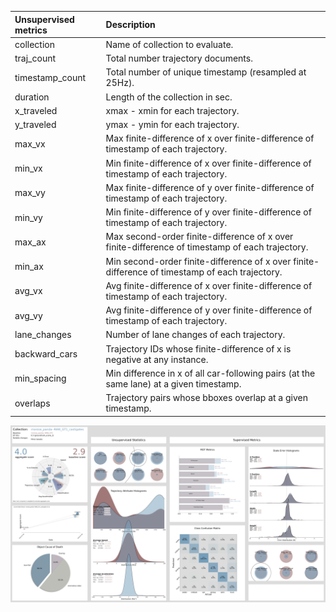 Unsupervised metrics|Description
:---|:---
collection|Name of collection to evaluate.
traj_count|Total number trajectory documents.
timestamp_count|Total number of unique timestamp (resampled at 25Hz).
duration|Length of the collection in sec.
x_traveled|xmax - xmin for each trajectory.
y_traveled|ymax - ymin for each trajectory.
max_vx|Max finite-difference of x over finite-difference of timestamp of each trajectory.
min_vx|Min finite-difference of x over finite-difference of timestamp of each trajectory.
max_vy|Max finite-difference of y over finite-difference of timestamp of each trajectory.
min_vy|Min finite-difference of y over finite-difference of timestamp of each trajectory.
max_ax|Max second-order finite-difference of x over finite-difference of timestamp of each trajectory.
min_ax|Min second-order finite-difference of x over finite-difference of timestamp of each trajectory.
avg_vx|Avg finite-difference of x over finite-difference of timestamp of each trajectory.
avg_vy|Avg finite-difference of y over finite-difference of timestamp of each trajectory.
lane_changes|Number of lane changes of each trajectory.
backward_cars|Trajectory IDs whose finite-difference of x is negative at any instance.
min_spacing|Min difference in x of all car-following pairs (at the same lane) at a given timestamp.
overlaps|Trajectory pairs whose bboxes overlap at a given timestamp.


![](_im/example_dashboard1.png)
